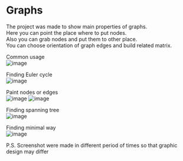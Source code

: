 # Graphs
The project was made to show main properties of graphs.  
Here you can point the place where to put nodes.  
Also you can grab nodes and put them to other place.   
You can choose orientation of graph edges and build related matrix.

Common usage  
![image](https://user-images.githubusercontent.com/63428239/140909095-24ada16e-0930-4444-b3da-06c8cde10fa5.png)

Finding Euler cycle  
![image](https://user-images.githubusercontent.com/63428239/140909181-69f438bd-155e-4360-8ea1-f97dc7f66193.png)

Paint nodes or edges  
![image](https://user-images.githubusercontent.com/63428239/140909303-7377db05-6556-400d-b13e-540d4e298428.png)
![image](https://user-images.githubusercontent.com/63428239/140909315-e68ecefd-4138-4479-a527-20176fd13109.png)

Finding spanning tree  
![image](https://user-images.githubusercontent.com/63428239/140909364-3bf321ee-d5b9-4ea3-9991-53228b7e5735.png)

Finding minimal way  
![image](https://user-images.githubusercontent.com/63428239/140909435-c55ded42-c261-4be0-8581-284f607cf42f.png)

P.S. Screenshot were made in different period of times so that graphic design may differ
